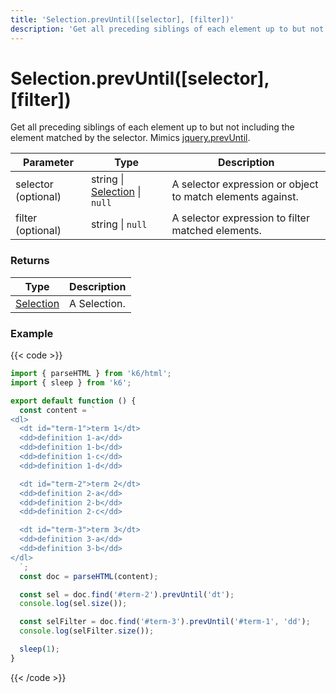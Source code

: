 ```yaml
---
title: 'Selection.prevUntil([selector], [filter])'
description: 'Get all preceding siblings of each element up to but not including the element matched by the selector.'
---
```


# Selection.prevUntil([selector], [filter])

Get all preceding siblings of each element up to but not including the element matched by the selector.
Mimics [jquery.prevUntil](https://api.jquery.com/prevUntil/).

| Parameter           | Type                                                                                                       | Description                                                |
| ------------------- | ---------------------------------------------------------------------------------------------------------- | ---------------------------------------------------------- |
| selector (optional) | string \| [Selection](https://grafana.com/docs/k6/<K6_VERSION>/javascript-api/k6-html/selection) \| `null` | A selector expression or object to match elements against. |
| filter (optional)   | string \| `null`                                                                                           | A selector expression to filter matched elements.          |

### Returns

| Type                                                                                   | Description  |
| -------------------------------------------------------------------------------------- | ------------ |
| [Selection](https://grafana.com/docs/k6/<K6_VERSION>/javascript-api/k6-html/selection) | A Selection. |

### Example

{{< code >}}

```javascript
import { parseHTML } from 'k6/html';
import { sleep } from 'k6';

export default function () {
  const content = `
<dl>
  <dt id="term-1">term 1</dt>
  <dd>definition 1-a</dd>
  <dd>definition 1-b</dd>
  <dd>definition 1-c</dd>
  <dd>definition 1-d</dd>

  <dt id="term-2">term 2</dt>
  <dd>definition 2-a</dd>
  <dd>definition 2-b</dd>
  <dd>definition 2-c</dd>

  <dt id="term-3">term 3</dt>
  <dd>definition 3-a</dd>
  <dd>definition 3-b</dd>
</dl>
  `;
  const doc = parseHTML(content);

  const sel = doc.find('#term-2').prevUntil('dt');
  console.log(sel.size());

  const selFilter = doc.find('#term-3').prevUntil('#term-1', 'dd');
  console.log(selFilter.size());

  sleep(1);
}
```

{{< /code >}}
